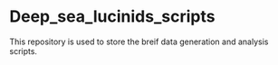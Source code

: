 # Deep_sea_lucinids_scripts
This repository is used to store the breif data generation and analysis scripts. 
